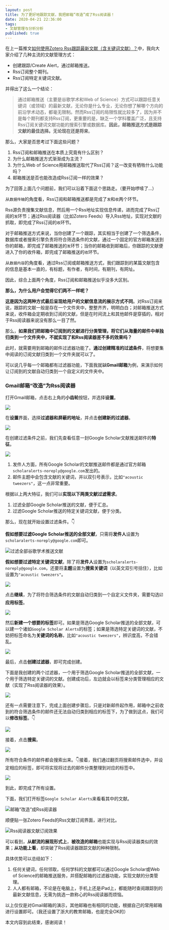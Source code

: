 ```yaml
---
layout: post
title: 为了更好地跟踪文献，我把邮箱“改造”成了Rss阅读器！
date: 2020-04-21 22:36:00
tags: 
- 文献管理与分析分析
published: true
---
```


在上一篇推文[如何使用Zotero Rss跟踪最新文献（含关键词文献）？](https://mp.weixin.qq.com/s/eOvHbqvnSmtUYcAF4ao-yw)中，我向大家介绍了几种主流的文献管理方式：

- 创建跟踪/Create Alert，通过邮箱推送。
- Rss订阅整个期刊。
- Rss订阅特定关键词文献。

并得出了这么一个结论：

>  通过邮箱推送（主要是谷歌学术和Web of Science）方式可以跟踪任意关键词（或领域）的最新文献，无论你是什么专业，无论你想了解哪个方向的前沿学术动态，都毫无限制。然而Rss订阅的局限性就比较多了，因为并不是每个期刊都支持Rss订阅，更重要的是，缺乏一个学科覆盖广泛，且支持Rss订阅关键词文献功能的搜索引擎或数据库。**因此，邮箱推送方式是跟踪文献的最佳选择。无论现在还是将来**。

那么，大家是否思考过下面这些问题？

1. Rss订阅和邮箱推送在本质上究竟有什么区别？
2. 为什么邮箱推送方式渐渐成为主流？
3. 为什么Web of Science用邮箱推送取代了Rss订阅？这一改变有牺牲什么功能吗？
4. 邮箱推送是否也能改造成Rss订阅一样的效果？

为了回答上面几个问题前，我们可以沿着下面这个思路走。（要开始啰嗦了...）

从`数据传输`的角度看，Rss订阅和邮箱推送都是完成了`发`和`收`两个环节。

Rss源负责搜集文献信息，然后用一个Rss地址实现信息传递，进而完成了Rss订阅的`发`环节；通过Rss阅读器（比如Zotero Feeds）导入Rss地址，实现对文献的抓取，即完成了Rss订阅的`收`环节。

对于邮箱推送方式来说，当你创建了一个跟踪，其实相当于创建了一个筛选条件，数据库或者搜索引擎负责将符合筛选条件的文献，通过一个固定的官方邮箱发送到你的邮箱，即完成了邮箱推送的`发`环节；当你的邮箱收到邮箱后，你跟踪的文献便进入了你的收件箱，即完成了邮箱推送的`收`环节。

从`数据内容`的角度看，通过Rss订阅或邮箱推送方式，我们跟踪到的某篇文献包含的信息是基本一直的，有标题，有作者，有时间，有期刊，有网址。

因此，综合上面两个角度，Rss订阅和邮箱推送似乎没多大区别。

**那么，为什么用户会觉得它们两不一样呢？**

**这是因为这两种方式最后呈现给用户的文献信息流的展示方式不同**。对Rss订阅来说，跟踪的文献一般是存在一个文件夹中，整整齐齐，明明白白；对邮箱推送方式来说，收件箱会定期收到订阅的文献，但是在时间流上和其他邮件是穿插的，相对于Rss阅读器来说没有那么一目了然。

那么，**如果我们把邮箱中订阅到的文献进行分类管理，将它们从海量的邮件中单独归类到一个文件夹中，不就实现了和Rss阅读器差不多的效果吗？**

此时，就需要用到邮箱的邮件过滤器功能了。**通过创建精准的过滤条件**，将想要集中阅读的订阅文献归类到一个文件夹就可以了。

可以说几乎每一个邮箱都有过滤器功能，下面我就**以Gmail邮箱**为例，来演示如何让订阅到的文献自动归类到一个自定义的文件夹中。

### Gmail邮箱“改造”为Rss阅读器

打开Gmail邮箱，点击右上角的**小齿轮**按钮，并选择**设置**。

![](https://figurebed-iseex.oss-cn-hangzhou.aliyuncs.com/img/20200421082013.png)

在**设置**界面，选择**过滤器和屏蔽的地址**，并点击**创建新的过滤器**。

![](https://figurebed-iseex.oss-cn-hangzhou.aliyuncs.com/img/20200421082052.png)

在创建过滤条件之前，我们先查看任意一封Google Scholar文献推送邮件的**特征**。

![](https://figurebed-iseex.oss-cn-hangzhou.aliyuncs.com/img/20200421085240.png)

1. 发件人方面，所有Google Scholar的文献推送邮件都是通过官方邮箱`scholaralerts-noreply@google.com`发出的。
2. 邮件主题中会包含文献的关键词，并以双引号表示，比如`"acoustic tweezers"`，这一点非常重要。

根据以上两大特征，我们可以**实现以下两类文献过滤需求**。

1. 过滤全部Google Scholar推送的文献，便于汇总。
2. 过滤Google Scholar推送的特定关键词文献，便于分类。

那么，现在就开始设置过滤条件。👇

**假如想要过滤Google Scholar推送的全部文献**，只需将**发件人**设置为`scholaralerts-noreply@google.com`即可。

![过滤全部谷歌学术推送文献](https://figurebed-iseex.oss-cn-hangzhou.aliyuncs.com/img/20200421085550.png)

**假如想要过滤特定关键词文献**，除了将**发件人**设置为`scholaralerts-noreply@google.com`，还要将**主题**设置为**搜索关键词**（以英文双引号括住），比如设置为`"acoustic tweezers"`。

![](https://figurebed-iseex.oss-cn-hangzhou.aliyuncs.com/img/20200421085932.png)

点击**继续**，为了将符合筛选条件的文献自动归类到一个自定义文件夹，需要勾选☑️**应用标签**。

![](https://figurebed-iseex.oss-cn-hangzhou.aliyuncs.com/img/20200421090111.png)

然后**新建一个想要的标签**即可。如果是筛选Google Scholar推送的全部文献，可以建一个诸如`Google Scholar Alerts`的标签；如果是筛选特定关键词的文献，不妨把标签命名为**关键词的名称**，比如`"acoustic tweezers"`，辨识度高，不会错乱。

![](https://figurebed-iseex.oss-cn-hangzhou.aliyuncs.com/img/20200421090224.png)

最后，点击**创建过滤器**，即可完成创建。

下面是我创建的两个过滤器，一个用于筛选Google Scholar推送的全部文献，一个用于筛选特定关键词的文献。创建成功后，左边就会以标签来分类管理相应的文献（实现了Rss阅读器的效果）。

![](https://figurebed-iseex.oss-cn-hangzhou.aliyuncs.com/img/20200421091000.png)

还有一点需要注意下，完成上面创建步骤后，只是对新邮件起作用，邮箱中之前收到的符合筛选条件的邮件还无法自动归类到相应的标签下，为了做到这点，我们可以**修改标签**。👇

![](https://figurebed-iseex.oss-cn-hangzhou.aliyuncs.com/img/20200421091454.png)

接着，点击**搜索**。

![](https://figurebed-iseex.oss-cn-hangzhou.aliyuncs.com/img/20200421091605.png)

所有符合条件的邮件都会搜索出来。👇接着，我们通过翻页将搜索邮件选中，并设定相应的标签，即可将实现将过去的邮件分类整理到对应的标签中。

![](https://figurebed-iseex.oss-cn-hangzhou.aliyuncs.com/img/20200421092157.png)

到此，即完成了所有设置。

下面，我们打开标签`Google Scholar Alerts`来看看其中的文献。

![邮箱“改造”成Rss阅读器](https://figurebed-iseex.oss-cn-hangzhou.aliyuncs.com/img/20200421092517.png)

顺便贴一张Zotero Feeds的Rss文献订阅界面，进行对比。

![Rss阅读器文献订阅效果](https://figurebed-iseex.oss-cn-hangzhou.aliyuncs.com/img/20200421092759.png)

可以看到，**从献流的展现形式上**，**被改造的邮箱**也能实现与Rss阅读器类似的效果；**从功能上看**，却突破了Rss阅读器跟踪文献的种种限制。

具体优势可以总结如下：

1. 任何关键词，任何领取，任何学科的文献都可以通过Google Scholar或Web of Science的邮箱推送服务，并搭配邮箱的过滤器功能，实现文献的分类管理。
2. 人人都有邮箱，不论是在电脑上，手机上还是iPad上，都能随时查阅跟踪到的最新文献信息，无需为挑选一款称心的Rss阅读器而烦恼。

以上仅仅是对Gmail邮箱的演示，其他邮箱也有相同的功能，根据自己的常用邮箱进行设置即可。（我还设置了浙大的教育邮箱，也是完全OK的）

本文内容到此结束，感谢阅读！

